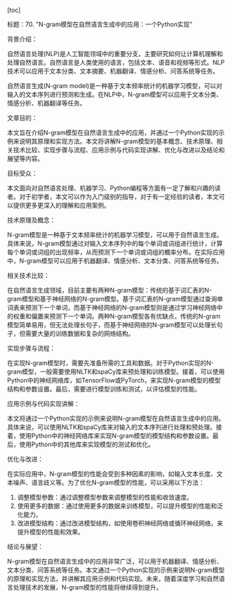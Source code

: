 
[toc]                    
                
                
标题：70. "N-gram模型在自然语言生成中的应用：一个Python实现"

背景介绍：

自然语言处理(NLP)是人工智能领域中的重要分支，主要研究如何让计算机理解和处理自然语言。自然语言是人类使用的语言，包括文本、语音和视频等形式。NLP技术可以应用于文本分类、文本摘要、机器翻译、情感分析、问答系统等任务。

自然语言生成(N-gram model)是一种基于文本频率统计的机器学习模型，可以对输入的文本序列进行预测和生成。在NLP中，N-gram模型可以应用于文本分类、情感分析、机器翻译等任务。

文章目的：

本文旨在介绍N-gram模型在自然语言生成中的应用，并通过一个Python实现的示例来说明其原理和实现方法。本文将讲解N-gram模型的基本概念、技术原理、相关技术比较、实现步骤与流程、应用示例与代码实现讲解、优化与改进以及结论和展望等内容。

目标受众：

本文面向对自然语言处理、机器学习、Python编程等方面有一定了解和兴趣的读者。对于初学者，本文可以作为入门级别的指导，对于有一定经验的读者，本文可以提供更多更深入的理解和应用案例。

技术原理及概念：

N-gram模型是一种基于文本频率统计的机器学习模型，可以用于自然语言生成。具体来说，N-gram模型通过对输入文本序列中的每个单词或词组进行统计，计算每个单词或词组的出现频率，从而预测下一个单词或词组的概率分布。在实际应用中，N-gram模型可以应用于机器翻译、情感分析、文本分类、问答系统等任务。

相关技术比较：

在自然语言生成领域，目前主要有两种N-gram模型：传统的基于词汇表的N-gram模型和基于神经网络的N-gram模型。基于词汇表的N-gram模型通过查询单词表来预测下一个单词，而基于神经网络的N-gram模型则是通过学习神经网络中的权重和偏置来预测下一个单词。两种N-gram模型各有优缺点，传统的N-gram模型简单易用，但无法处理长句子，而基于神经网络的N-gram模型可以处理长句子，但需要大量的训练数据和复杂的网络结构。

实现步骤与流程：

在实现N-gram模型时，需要先准备所需的工具和数据。对于Python实现的N-gram模型，一般需要使用NLTK和spaCy库来预处理和训练模型。接着，可以使用Python中的神经网络库，如TensorFlow或PyTorch，来实现N-gram模型的模型结构和参数设置。最后，需要进行模型训练和测试，以评估模型的性能。

应用示例与代码实现讲解：

本文将通过一个Python实现的示例来说明N-gram模型在自然语言生成中的应用。具体来说，可以使用NLTK和spaCy库来对输入的文本序列进行处理和预处理。接着，使用Python中的神经网络库来实现N-gram模型的模型结构和参数设置。最后，使用Python中的其他库来实现模型的测试和优化。

优化与改进：

在实际应用中，N-gram模型的性能会受到多种因素的影响，如输入文本长度、文本噪声、语言歧义等。为了优化N-gram模型的性能，可以采用以下方法：

1. 调整模型参数：通过调整模型参数来调整模型的性能和收敛速度。
2. 使用更多的数据：通过使用更多的数据来训练模型，可以提升模型的性能和泛化能力。
3. 改进模型结构：通过改进模型结构，如使用卷积神经网络或循环神经网络，来提升模型的性能和效果。

结论与展望：

N-gram模型在自然语言生成中的应用非常广泛，可以用于机器翻译、情感分析、文本分类、问答系统等任务。本文通过一个Python实现的示例来说明N-gram模型的原理和实现方法，并讲解其应用示例和代码实现。未来，随着深度学习和自然语言处理技术的发展，N-gram模型的性能将继续得到提升。

